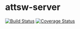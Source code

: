 # attsw-server
[![Build Status](https://travis-ci.org/alexfoglia1/attsw-server.svg?branch=master)](https://travis-ci.org/alexfoglia1/attsw-server)
[![Coverage Status](https://coveralls.io/repos/github/alexfoglia1/attsw-server/badge.svg)](https://coveralls.io/github/alexfoglia1/attsw-server)
